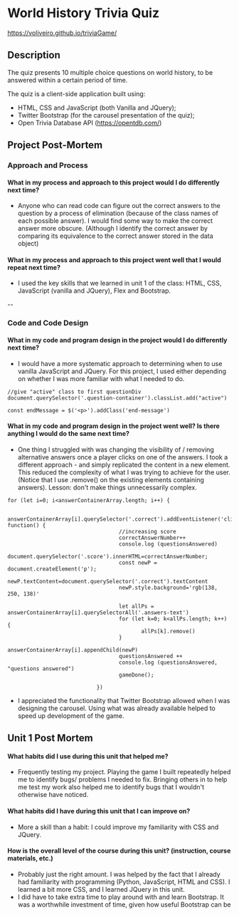 # World History Trivia Quiz 
https://voliveiro.github.io/triviaGame/

## Description 
The quiz presents 10 multiple choice questions on world history, to be answered within a certain period of time. 

The quiz is a client-side application built using: 
- HTML, CSS and JavaScript (both Vanilla and JQuery); 
- Twitter Bootstrap (for the carousel presentation of the quiz); 
- Open Trivia Database API (https://opentdb.com/)

## Project Post-Mortem

### Approach and Process

#### What in my process and approach to this project would I do differently next time?

- Anyone who can read code can figure out the correct answers to the question by a process of elimination (because of the class names of each possible answer). I would find some way to make the correct answer more obscure. (Although I identify the correct answer by comparing its equivalence to the correct answer stored in the data object) 

#### What in my process and approach to this project went well that I would repeat next time?

- I used the key skills that we learned in unit 1 of the class: HTML, CSS, JavaScript (vanilla and JQuery), Flex and Bootstrap. 

--

### Code and Code Design

#### What in my code and program design in the project would I do differently next time?

- I would have a more systematic approach to determining when to use vanilla JavaScript and JQuery. For this project, I used either depending on whether I was more familiar with what I needed to do. 

```
//give "active" class to first questionDiv 
document.querySelector('.question-container').classList.add("active")
```

```
const endMessage = $('<p>').addClass('end-message')
```

#### What in my code and program design in the project went well? Is there anything I would do the same next time?

- One thing I struggled with was changing the visibility of / removing alternative answers once a player clicks on one of the answers. I took a different approach - and simply replicated the content in a new element. This reduced the complexity of what I was trying to achieve for the user.  (Notice that I use .remove() on the existing elements containing answers). Lesson: don't make things unnecessarily complex. 

```
for (let i=0; i<answerContainerArray.length; i++) { 
                     
                            answerContainerArray[i].querySelector('.correct').addEventListener('click', function() {
                                   //increasing score
                                   correctAnswerNumber++
                                   console.log (questionsAnswered)
                                   document.querySelector('.score').innerHTML=correctAnswerNumber; 
                                   const newP = document.createElement('p'); 
                                   newP.textContent=document.querySelector('.correct').textContent
                                   newP.style.background='rgb(138, 250, 138)'
                                   
                                   let allPs = answerContainerArray[i].querySelectorAll('.answers-text')
                                   for (let k=0; k<allPs.length; k++) {
                                          allPs[k].remove()
                                   }
                                   answerContainerArray[i].appendChild(newP)
                                   questionsAnswered ++
                                   console.log (questionsAnswered, "questions answered")
                                   gameDone(); 

                            })
```
- I appreciated the functionality that Twitter Bootstrap allowed when I was designing the carousel. Using what was already available helped to speed up development of the game. 


 
## Unit 1 Post Mortem

#### What habits did I use during this unit that helped me?
- Frequently testing my project. Playing the game I built repeatedly helped me to identify bugs/ problems I needed to fix. Bringing others in to help me test my work also helped me to identify bugs that I wouldn't otherwise have noticed. 

#### What habits did I have during this unit that I can improve on?
- More a skill than a habit: I could improve my familiarity with CSS and JQuery. 

#### How is the overall level of the course during this unit? (instruction, course materials, etc.)
- Probably just the right amount. I was helped by the fact that I already had familiarity with programming (Python, JavaScript, HTML and CSS). I learned a bit more CSS, and I learned JQuery in this unit. 
- I did have to take extra time to play around with and learn Bootstrap. It was a worthwhile investment of time, given how useful Bootstrap can be 